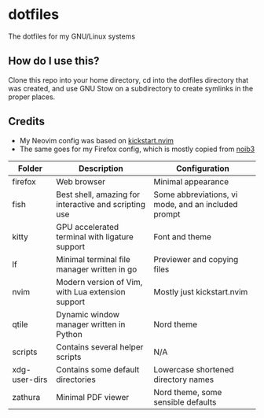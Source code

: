 # dotfiles

The dotfiles for my GNU/Linux systems

## How do I use this?

Clone this repo into your home directory, cd into the dotfiles directory that was created, and use GNU Stow on a subdirectory to create symlinks in the proper places.

## Credits

-   My Neovim config was based on [kickstart.nvim](https://github.com/nvim-lua/kickstart.nvim)
-   The same goes for my Firefox config, which is mostly copied from [noib3](https://github.com/noib3/macOS-dotfiles/tree/master/firefox)

| Folder        | Description                                              | Configuration                                                                               |
| ------------- | ---------------------------------------------------------| ------------------------------------------------------------------------------------------- |
| firefox       | Web browser                                              | Minimal appearance
| fish          | Best shell, amazing for interactive and scripting use    | Some abbreviations, vi mode, and an included prompt                                         |
| kitty         | GPU accelerated terminal with ligature support           | Font and theme                                                                              |
| lf	        | Minimal terminal file manager written in go              | Previewer and copying files
| nvim          | Modern version of Vim, with Lua extension support        | Mostly just kickstart.nvim
| qtile         | Dynamic window manager written in Python                 | Nord theme
| scripts       | Contains several helper scripts                          | N/A                                                                                         |
| xdg-user-dirs | Contains some default directories                        | Lowercase shortened directory names                                                         |
| zathura       | Minimal PDF viewer                                       | Nord theme, some sensible defaults                                                          |
